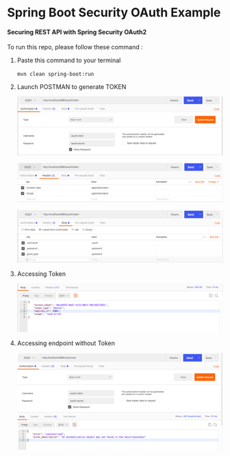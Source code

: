 # Spring Boot Security OAuth Example

#### Securing REST API with Spring Security OAuth2

To run this repo, please follow these command :

1. Paste this command to your terminal

    `mvn clean spring-boot:run`

2. Launch POSTMAN to generate TOKEN

    ![Authorization Tab](img/oauth.png "Authorization Tab")

    ![Header Tab](img/header.png "Header Tab")

    ![Body Tab](img/body.png "Body Tab")


3. Accessing Token

    ![Accessing Resource with Token](img/getOauth.png "Accessing Resource with Token")

4. Accessing endpoint without Token

    ![Accessing without Token](img/noOauth.png "Accessing without Token")